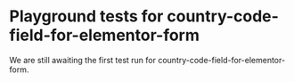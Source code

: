 # Playground tests for country-code-field-for-elementor-form
We are still awaiting the first test run for country-code-field-for-elementor-form.
